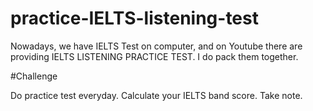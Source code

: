 # practice-IELTS-listening-test
Nowadays, we have IELTS Test on computer, and on Youtube there are providing IELTS LISTENING PRACTICE TEST. I do pack them together. 

#Challenge

Do practice test everyday.
Calculate your IELTS band score.
Take note.
